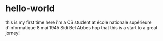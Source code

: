 # hello-world
this is my first time here
i'm a CS student at école nationale supérieure d'informatique 8 mai 1945 Sidi Bel Abbes
hop that this is a start to a great jorney!
